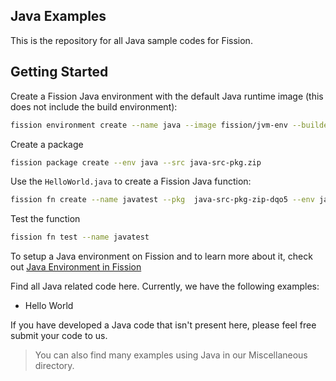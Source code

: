 ## Java Examples

This is the repository for all Java sample codes for Fission.

## Getting Started

Create a Fission Java environment with the default Java runtime image (this does not include the build environment):

```bash
fission environment create --name java --image fission/jvm-env --builder fission/jvm-builder
```

Create a package

```bash
fission package create --env java --src java-src-pkg.zip
```

Use the `HelloWorld.java` to create a Fission Java function:

```bash
fission fn create --name javatest --pkg  java-src-pkg-zip-dqo5 --env java --entrypoint io.fission.HelloWorld
```

Test the function

```bash
fission fn test --name javatest
```

To setup a Java environment on Fission and to learn more about it, check out [Java Environment in Fission](https://github.com/fission/environments/tree/master/jvm)

Find all Java related code here. Currently, we have the following examples:

- Hello World
  
If you have developed a Java code that isn't present here, please feel free submit your code to us.

> You can also find many examples using Java in our Miscellaneous directory.
